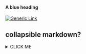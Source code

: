 #### A blue heading
[![Generic Link]("Button")](https://www.google.com/?client=safari)


## collapsible markdown?
<details><summary>CLICK ME</summary>
<p>

#### yes, even hidden code blocks!

```python
print("hello world!")
```

</p>
</details>

